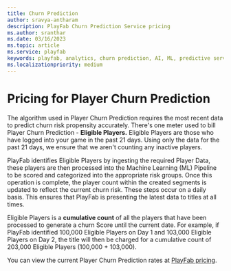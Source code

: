 ```yaml
---
title: Churn Prediction
author: sravya-antharam
description: PlayFab Churn Prediction Service pricing
ms.author: sranthar
ms.date: 03/16/2023
ms.topic: article
ms.service: playfab
keywords: playfab, analytics, churn prediction, AI, ML, predictive service 
ms.localizationpriority: medium
---
```


# Pricing for Player Churn Prediction

The algorithm used in Player Churn Prediction requires the most recent data to predict churn risk propensity accurately. There's one meter used to bill Player Churn Prediction - **Eligible Players.** Eligible Players are those who have logged into your game in the past 21 days. Using only the data for the past 21 days, we ensure that we aren't counting any inactive players. 

PlayFab identifies Eligible Players by ingesting the required Player Data, these players are then processed into the Machine Learning (ML) Pipeline to be scored and categorized into the appropriate risk groups. Once this operation is complete, the player count within the created segments is updated to reflect the current churn risk. These steps occur on a daily basis. This ensures that PlayFab is presenting the latest data to titles at all times.

Eligible Players is a **cumulative count** of all the players that have been processed to generate a churn Score until the current date. For example, if PlayFab identified 100,000 Eligible Players on Day 1 and 103,000 Eligible Players on Day 2, the title will then be charged for a cumulative count of 203,000 Eligible Players (100,000 + 103,000). 

You can view the current Player Churn Prediction rates at [PlayFab pricing](https://playfab.com/pricing).
